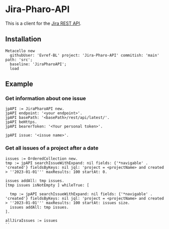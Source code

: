 # Jira-Pharo-API

This is a client for the [Jira REST API](https://developer.atlassian.com/cloud/jira/platform/rest/v2/intro/#about).

## Installation 

```st
Metacello new
  githubUser: 'Evref-BL' project: 'Jira-Pharo-API' commitish: 'main' path: 'src';
  baseline: 'JiraPharoAPI';
  load
```

## Example 

### Get information about one issue

```smalltalk
jpAPI := JiraPharoAPI new.
jpAPI endpoint: '<your endpoint>'.
jpAPI basePath: '<basePath>/rest/api/latest/'.
jpAPI beHttps.
jpAPI bearerToken: '<Your personal token>'.

jpAPI issue: '<issue name>'.
```

### Get all issues of a project after a date

````smalltalk
issues := OrderedCollection new.
tmp := jpAPI searchIssueWithExpand: nil fields: {'*navigable' . 'created'} fieldsByKeys: nil jql: 'project = <projectName> and created > ''2023-01-01''' maxResults: 100 startAt: 0.

issues addAll: tmp issues.
[tmp issues isNotEmpty ] whileTrue: [ 

  tmp := jpAPI searchIssueWithExpand: nil fields: {'*navigable' . 'created'} fieldsByKeys: nil jql: 'project = <projectName> and created > ''2023-01-01''' maxResults: 100 startAt: issues size.
  issues addAll: tmp issues.
].

allJiraIssues := issues
``
